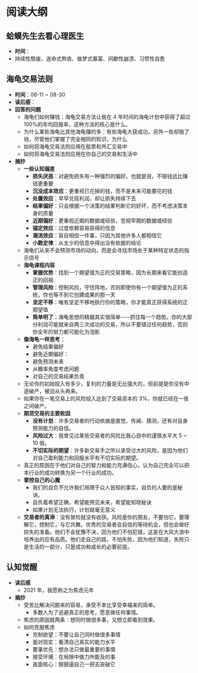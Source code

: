 # 阅读大纲

## 蛤蟆先生去看心理医生

- **时间**：
- 持续性颓废、送命式熬夜、做梦式暴富、间歇性崩溃、习惯性自愈

## 海龟交易法则

- **时间**：08-11 ~ 08-30
- **读后感**：
- **回答的问题**
  - 海龟们如何赚钱：海龟交易方法让我在 4 年时间的海龟计划中获得了超过 100%的年均回报率，这种方法的核心是什么。
  - 为什么某些海龟比其他海龟赚的多：有些海龟大获成功，另外一些却赔了钱，尽管他们掌握了完全相同的知识，为什么
  - 如何将海龟交易法则应用在股票和外汇交易中
  - 如何将海龟交易法则应用在你自己的交易和生活中
- **摘抄**
  - **一些认知偏差**
    - **损失厌恶**：对避免损失有一种强烈的偏好。也就是说，不赔钱远比赚钱更重要
    - **沉没成本效应**：更重视已花掉的钱，而不是未来可能要花的钱
    - **处置效应**：早早兑现利润，却让损失持续下去
    - **结果偏好**：只会根据一个决策的结果判断它的好坏，而不考虑决策本身的质量
    - **近期偏好**：更重视近期的数据或经验，忽视早期的数据或经验
    - **锚定效应**：过度依赖容易获得的信息
    - **潮流效应**：盲目相信一件事，只因为其他许多人都相信它
    - **小数定律**：从太少的信息中得出没有依据的结论
  - 海龟们从来不会预测市场的动向，而是会寻找市场处于某种特定状态的指示信号
  - **海龟课程内容**
    - **掌握优势**：找到一个期望值为正的交易策略，因为长期来看它能创造正的回报
    - **管理风险**：控制风险，守住阵地，否则即使你有一个期望值为正的系统，你也等不到它创建成果的那一天
    - **坚定不移**：唯有坚定不移地执行你的策略，你才能真正获得系统的正期望值
    - **简单明了**：海龟思想的精髓其实很简单----抓住每一个趋势。你的大部分利润可能就来自两三次成功的交易，所以不要错过任何趋势，否则你全年的努力都可能化为泡影
  - **像海龟一样思考**：
    - 避免结果偏好
    - 避免近期偏好：
    - 避免预测未来
    - 从概率角度考虑问题
    - 对自己的交易结果负责
  - 无论你的初始投入有多少，复利的力量是无比强大的，但前提是你没有中途破产，被迫从头再来。
  - 如果你在一笔交易上的风险投入达到了交易资本的 3%，你就已经在一夜之间破产。
  - **期货交易的主要败因**
    - **没有计划**：许多交易者的行动依据是直觉、传闻、猜测，还有对自身预测能力的自信。
    - **风险过大**：我曾见过某些交易者的风险比我心目中的谨慎水平大 5 ~ 10 倍。
    - **不切实际的期望**：许多新交易手之所以承受过大的风险，是因为他们对自己盈利能力和回报水平有不切实际的期望。
  - 真正的原因在于他们对自己的智力和能力充满信心，认为自己完全可以把本行业的成功转换为另一个行业的成功。
  - **掌控自己的心魔**
    - 我们的自负不允许我们局限于众人皆知的事实，自负的人要的是秘诀。
    - 自负着希望正确，希望能预见未来，希望能知晓秘诀
    - 如果计划无法执行，计划就毫无意义
  - **交易者的真谛**：没有冒险就没有收获。风险是你的朋友，不要怕它，要理解它，控制它，与它共舞。优秀的交易者会自信的等待机会，但也会做好损失的准备。他们不会犹豫不决，因为他们不怕犯错，这是在大风大浪中培养出的应有品质。他们走自己的路，不怕失败，因为他们知道，失败只是生活的一部分，只是成功和成长的必要前提。

<!--
## 期货交易实战

- **摘抄**：知行合一 -->

## 认知觉醒

- **读后感**
  - 2021 年，我愿称之为焦虑元年
- **摘抄**
  - 受苦比解决问题来的容易，承受不幸比享受幸福来的简单。
    - 多数人为了逃避真正的思考，愿意做任何事情。
  - 焦虑的原因就两条：想同时做很多事，又想立即看到效果。
  - 如何克服焦虑
    - 克制欲望：不要让自己同时做很多事情
    - 面对现实：看清自己真实的能力水平
    - 要事优先：想办法只做最重要的事情
    - 接受环境：在局限中做力所能及的事
    - 直面核心：狠狠逼自己一把去突破它
